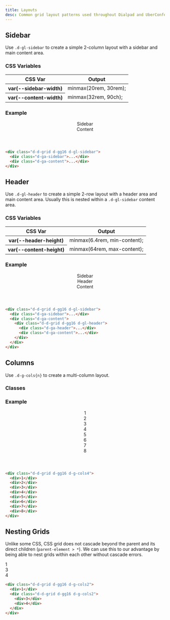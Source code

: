 ```yaml
---
title: Layouts
desc: Common grid layout patterns used throughout Dialpad and UberConference.
---
```


## Sidebar

Use `.d-gl-sidebar` to create a simple 2-column layout with a sidebar and main content area.

### CSS Variables

<table class="d-table dialtone-doc-table">
  <thead>
    <tr>
      <th scope="col" class="d-w25p">CSS Var</th>
      <th scope="col">Output</th>
    </tr>
  </thead>
  <tbody>
    <tr>
      <th scope="row" class="d-ff-mono d-fc-purple d-fw-normal d-fs-100">var(--sidebar-width)</th>
      <td class="d-ff-mono d-fc-orange d-fs-100">minmax(20rem, 30rem);</td>
    </tr>
    <tr>
      <th scope="row" class="d-ff-mono d-fc-purple d-fw-normal d-fs-100">var(--content-width)</th>
      <td class="d-ff-mono d-fc-orange d-fs-100">minmax(32rem, 90ch);</td>
    </tr>
  </tbody>
</table>

### Example

<aside class="d-bar8 d-of-hidden">
  <header class="d-fl-center d-fd-column d-p24 d-bgc-purple-100 d-bgo50 d-w100p d-hmn216">
    <div class="d-d-grid d-gl-sidebar d-gg16 d-p16 d-w100p d-hmn216 d-bar8 d-bgc-purple-100 d-of-auto" style="--sidebar-width: minmax(10rem, 20rem);">
      <div class="d-ga-sidebar d-fl-center d-p16 d-bgc-purple-300 d-bar4 d-fs-300 d-fw-bold">Sidebar</div>
      <div class="d-ga-content d-fl-center d-p16 d-bgc-purple-300 d-bar4 d-fs-300 d-fw-bold">Content</div>
    </div>
  </header>
</aside>

```html
<div class="d-d-grid d-gg16 d-gl-sidebar">
  <div class="d-ga-sidebar">...</div>
  <div class="d-ga-content">...</div>
</div>
```

## Header

Use `.d-gl-header` to create a simple 2-row layout with a header area and main content area. Usually this is nested within a `.d-gl-sidebar` content area.

### CSS Variables

<table class="d-table dialtone-doc-table">
  <thead>
    <tr>
      <th scope="col" class="d-w25p">CSS Var</th>
      <th scope="col">Output</th>
    </tr>
  </thead>
  <tbody>
    <tr>
      <th scope="row" class="d-ff-mono d-fc-purple d-fw-normal d-fs-100">var(--header-height)</th>
      <td class="d-ff-mono d-fc-orange d-fs-100">minmax(6.4rem, min-content);</td>
    </tr>
    <tr>
      <th scope="row" class="d-ff-mono d-fc-purple d-fw-normal d-fs-100">var(--content-height)</th>
      <td class="d-ff-mono d-fc-orange d-fs-100">minmax(64rem, max-content);</td>
    </tr>
  </tbody>
</table>

### Example

<aside class="d-bar8 d-of-hidden">
  <header class="d-fl-center d-fd-column d-p24 d-bgc-green-100 d-bgo50 d-w100p d-hmn216 d-of-auto">
    <div class="d-d-grid d-gl-sidebar d-gg16 d-p16 d-w100p d-hmn216 d-bar8 d-bgc-green-100" style="--sidebar-width: minmax(10rem, 20rem);">
      <div class="d-ga-sidebar d-fl-center d-p16 d-bgc-green-200 d-bar4 d-fs-300 d-fw-bold d-o50">Sidebar</div>
      <div class="d-ga-content d-d-grid d-gl-header d-gg16 d-p16 d-bgc-green-100 d-bar4 d-fs-300 d-fw-bold" style="--content-height: minmax(24rem, max-content);">
        <div class="d-ga-header d-fl-center d-p16 d-bgc-green-200 d-bar4 d-fs-300 d-fw-bold">Header</div>
        <div class="d-ga-content d-fl-center d-p16 d-bgc-green-200 d-bar4 d-fs-300 d-fw-bold">Content</div>
      </div>
    </div>
  </header>
</aside>

```html
<div class="d-d-grid d-gg16 d-gl-sidebar">
  <div class="d-ga-sidebar">...</div>
  <div class="d-ga-content">
    <div class="d-d-grid d-gg16 d-gl-header">
      <div class="d-ga-header">...</div>
      <div class="d-ga-content">...</div>
    </div>
  </div>
</div>
```

## Columns

Use `.d-g-cols{n}` to create a multi-column layout.

### Classes

<utility-class-table>
  <template #content>
    <tbody>
      <tr v-for="i in [1, 2, 3, 4, 5, 6, 7, 8, 9, 10, 11, 12]">
        <th scope="row" class="d-ff-mono d-fc-purple d-fw-normal d-fs-100">.d-g-cols{{ i }}</th>
        <td class="d-ff-mono d-fc-orange-500 d-fs-100">grid-template-columns: repeat({{ i }},  minmax(0, 1fr)) !important;</td>
      </tr>
    </tbody>
  </template>
</utility-class-table>

### Example

<aside class="d-bar8 d-of-hidden">
  <header class="d-fl-center d-fd-column d-p24 d-bgc-magenta-100 d-bgo50 d-w100p d-hmn216">
    <div class="d-d-grid d-g-cols4 d-gg16 d-p16 d-w100p d-hmn216 d-bar8 d-bgc-magenta-100">
      <div class="d-fl-center d-p16 d-bgc-magenta-100 d-bar4 d-fs-300 d-fw-bold">1</div>
      <div class="d-fl-center d-p16 d-bgc-magenta-100 d-bar4 d-fs-300 d-fw-bold">2</div>
      <div class="d-fl-center d-p16 d-bgc-magenta-100 d-bar4 d-fs-300 d-fw-bold">3</div>
      <div class="d-fl-center d-p16 d-bgc-magenta-100 d-bar4 d-fs-300 d-fw-bold">4</div>
      <div class="d-fl-center d-p16 d-bgc-magenta-100 d-bar4 d-fs-300 d-fw-bold">5</div>
      <div class="d-fl-center d-p16 d-bgc-magenta-100 d-bar4 d-fs-300 d-fw-bold">6</div>
      <div class="d-fl-center d-p16 d-bgc-magenta-100 d-bar4 d-fs-300 d-fw-bold">7</div>
      <div class="d-fl-center d-p16 d-bgc-magenta-100 d-bar4 d-fs-300 d-fw-bold">8</div>
    </div>
  </header>
</aside>

```html
<div class="d-d-grid d-gg16 d-g-cols4">
  <div>1</div>
  <div>2</div>
  <div>3</div>
  <div>4</div>
  <div>5</div>
  <div>6</div>
  <div>7</div>
  <div>8</div>
</div>
```

## Nesting Grids

Unlike some CSS, CSS grid does not cascade beyond the parent and its direct children (`parent-element > *`). We can use this to our advantage by being able to nest grids within each other without cascade errors.

<code-well-header class="d-fl-center d-fd-column d-p24 d-bgc-gold-100 d-bgo50 d-w100p d-hmn216" custom>
  <div class="d-d-grid d-g-cols2 d-gg16 d-p16 d-w100p d-hmn216 d-bar8 d-bgc-gold-100">
    <div class="d-fl-center d-p16 d-bgc-gold-200 d-bar4 d-fs-300 d-fw-bold">1</div>
    <div class="d-d-grid d-g-cols2 d-gg16 d-p16 d-bgc-gold-100 d-bar4 d-fs-300 d-fw-bold">
      <div class="d-fl-center d-p16 d-bgc-gold-200 d-bar4 d-fs-300 d-fw-bold">3</div>
      <div class="d-fl-center d-p16 d-bgc-gold-200 d-bar4 d-fs-300 d-fw-bold">4</div>
    </div>
  </div>
</code-well-header>

```html
<div class="d-d-grid d-gg16 d-g-cols2">
  <div>1</div>
  <div class="d-d-grid d-gg16 d-g-cols2">
    <div>3</div>
    <div>4</div>
  </div>
</div>
```
